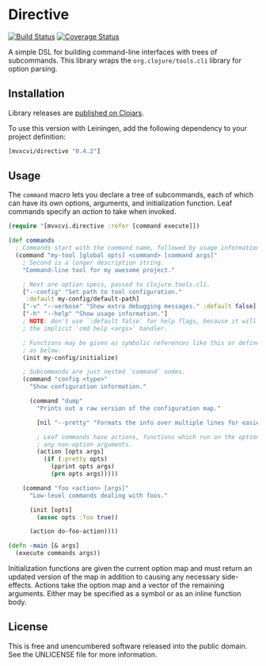 Directive
=========

[![Build Status](https://travis-ci.org/greglook/directive.svg?branch=master)](https://travis-ci.org/greglook/directive)
[![Coverage Status](https://coveralls.io/repos/greglook/directive/badge.png?branch=master)](https://coveralls.io/r/greglook/directive?branch=master)

A simple DSL for building command-line interfaces with trees of subcommands.
This library wraps the `org.clojure/tools.cli` library for option parsing.

## Installation

Library releases are [published on Clojars](https://clojars.org/mvxcvi/directive).

To use this version with Leiningen, add the following dependency to your project
definition:

```clojure
[mvxcvi/directive "0.4.2"]
```

## Usage

The `command` macro lets you declare a tree of subcommands, each of which can
have its own options, arguments, and initialization function. Leaf commands
specify an _action_ to take when invoked.

```clojure
(require '[mvxcvi.directive :refer [command execute]])

(def commands
  ; Commands start with the command name, followed by usage information.
  (command "my-tool [global opts] <command> [command args]"
    ; Second is a longer description string.
    "Command-line tool for my awesome project."

    ; Next are option specs, passed to clojure.tools.cli.
    ["--config" "Set path to tool configuration."
     :default my-config/default-path]
    ["-v" "--verbose" "Show extra debugging messages." :default false]
    ["-h" "--help" "Show usage information."]
    ; NOTE: don't use `:default false` for help flags, because it will break
    ; the implicit 'cmd help <args>' handler.

    ; Functions may be given as symbolic references like this or defined inline
    ; as below.
    (init my-config/initialize)

    ; Subcommands are just nested `command` nodes.
    (command "config <type>"
      "Show configuration information."

      (command "dump"
        "Prints out a raw version of the configuration map."

        [nil "--pretty" "Formats the info over multiple lines for easier viewing."]

        ; Leaf commands have actions, functions which run on the option map and
        ; any non-option arguments.
        (action [opts args]
          (if (:pretty opts)
            (pprint opts args)
            (prn opts args)))))

    (command "foo <action> [args]"
      "Low-level commands dealing with foos."

      (init [opts]
        (assoc opts :foo true))

      (action do-foo-action))))

(defn -main [& args]
  (execute commands args))
```

Initialization functions are given the current option map and must return an
updated version of the map in addition to causing any necessary side-effects.
Actions take the option map and a vector of the remaining arguments. Either may
be specified as a symbol or as an inline function body.

## License

This is free and unencumbered software released into the public domain.
See the UNLICENSE file for more information.

